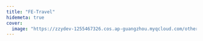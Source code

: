 ```yaml
---
title: "FE-Travel"
hidemeta: true
cover:
  image: "https://zzydev-1255467326.cos.ap-guangzhou.myqcloud.com/other/cover/jest.png"
---
```

